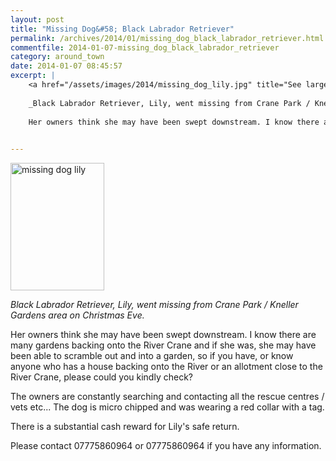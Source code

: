 ```yaml
---
layout: post
title: "Missing Dog&#58; Black Labrador Retriever"
permalink: /archives/2014/01/missing_dog_black_labrador_retriever.html
commentfile: 2014-01-07-missing_dog_black_labrador_retriever
category: around_town
date: 2014-01-07 08:45:57
excerpt: |
    <a href="/assets/images/2014/missing_dog_lily.jpg" title="See larger version of - missing dog lily"><img src="/assets/images/2014/missing_dog_lily_thumb.jpg" width="150" height="204" alt="missing dog lily" class="photo right" /></a>
    
    _Black Labrador Retriever, Lily, went missing from Crane Park / Kneller Gardens area on Christmas Eve._
    
    Her owners think she may have been swept downstream. I know there are many gardens backing onto the River Crane and if she was, she may have been able to scramble out and into a garden, so if you have, or know anyone who has a house backing onto the River or an allotment close to the River Crane, please could you kindly check?
    

---
```


<a href="/assets/images/2014/missing_dog_lily.jpg" title="See larger version of - missing dog lily"><img src="/assets/images/2014/missing_dog_lily_thumb.jpg" width="150" height="204" alt="missing dog lily" class="photo right" /></a>

*Black Labrador Retriever, Lily, went missing from Crane Park / Kneller Gardens area on Christmas Eve.*

Her owners think she may have been swept downstream. I know there are many gardens backing onto the River Crane and if she was, she may have been able to scramble out and into a garden, so if you have, or know anyone who has a house backing onto the River or an allotment close to the River Crane, please could you kindly check?

The owners are constantly searching and contacting all the rescue centres / vets etc... The dog is micro chipped and was wearing a red collar with a tag.

There is a substantial cash reward for Lily's safe return.

Please contact 07775860964 or 07775860964 if you have any information.
